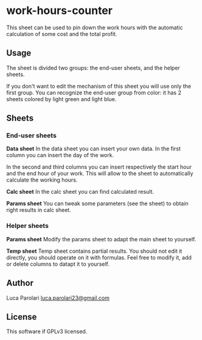 
# work-hours-counter
This sheet can be used to pin down the work hours with the automatic calculation of some cost and the total profit.


## Usage
The sheet is divided two groups: the end-user sheets, and the helper sheets.

If you don't want to edit the mechanism of this sheet you will use only the first group. 
You can recognize the end-user group from color: it has 2 sheets colored by light green and light blue.


## Sheets

### End-user sheets

**Data sheet**
In the data sheet you can insert your own data.
In the first column you can insert the day of the work.

In the second and third columns you can insert respectively the start hour and the end hour of your work. 
This will allow to the sheet to automatically calculate the working hours.

**Calc sheet**
In the calc sheet you can find calculated result.

**Params sheet**
You can tweak some parameters (see the sheet) to obtain right results in calc sheet.


### Helper sheets

**Params sheet**
Modify the params sheet to adapt the main sheet to yourself.

**Temp sheet**
Temp sheet contains partial results. You should not edit it directly, you should operate on it with formulas.
Feel free to modify it, add or delete columns to datapt it to yourself.


## Author

Luca Parolari <luca.parolari23@gmail.com>


## License
This software if GPLv3 licensed.
